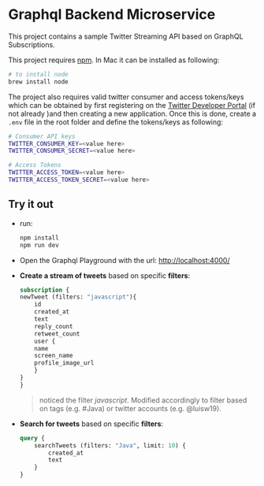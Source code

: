 # Graphql Backend Microservice

This project contains a sample Twitter Streaming API based on GraphQL Subscriptions.  

This project requires [npm](https://www.npmjs.com/get-npm). In Mac it can be installed as following:

```bash
# to install node
brew install node
```

The project also requires valid twitter consumer and access tokens/keys which can be obtained by first registering on the [Twitter Developer Portal](https://developer.twitter.com/) (if not already )and then creating a new application. Once this is done, create a `.env` file in the root folder and define the tokens/keys as following:

```bash
# Consumer API keys
TWITTER_CONSUMER_KEY=<value here>
TWITTER_CONSUMER_SECRET=<value here>

# Access Tokens
TWITTER_ACCESS_TOKEN=<value here>
TWITTER_ACCESS_TOKEN_SECRET=<value here>
```

## Try it out

- run:

    ```bash
    npm install
    npm run dev
    ```

- Open the Graphql Playground with the url: <http://localhost:4000/>

- **Create a stream of tweets** based on specific **filters**:

    ```graphql
    subscription {
    newTweet (filters: "javascript"){
        id
        created_at
        text
        reply_count
        retweet_count
        user {
        name
        screen_name
        profile_image_url
        }
    }
    }
    ```

    > noticed the filter *javascript*. Modified accordingly to filter based on tags (e.g. #Java) or twitter accounts (e.g. @luisw19).

- **Search for tweets** based on specific **filters**:

    ```graphql
    query {
        searchTweets (filters: "Java", limit: 10) {
            created_at
            text
        }
    }
    ```
